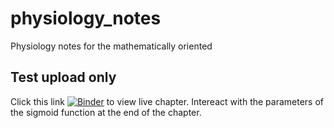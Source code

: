 # physiology_notes
Physiology notes for the mathematically oriented

## Test upload only

Click this link  [![Binder](https://mybinder.org/badge.svg)](https://mybinder.org/v2/gh/cmacus/physiology_notes/master) to view live chapter. Intereact with the parameters of the sigmoid function at the end of the chapter.
